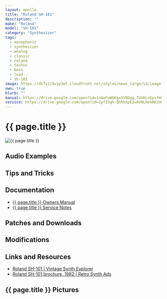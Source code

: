 ```yaml
---
layout: apollo 
title: "Roland SH-101"
description: ""
make: "Roland"
model: "SH-101"
category: "Synthesizer"
tags: 
  - monophonic
  - synthesizer
  - analog
  - classic
  - roland
  - techno
  - bass
  - lead
  - sh-101
image: https://dt7v1i9vyp3mf.cloudfront.net/styles/news_large/s3/imagelibrary/s/synthrolandsh101-0701-.2bc2JiNba83a2CuljCEvqQB4JIuiPLN.jpg
own: true
blurb: ""
manual: https://drive.google.com/open?id=1zAoFoWGKgxVV8Dgg_TUGHLnEpsfmSA9d
service: https://drive.google.com/open?id=1yfI5qh-QhhhXpE3vAVBLHekRKJUeC9vR
---
```


<h1>{{ page.title }}</h1>
<img src="{{ page.image }}" alt="{{ page.title }}">

<h2>Audio Examples</h2>
<h2>Tips and Tricks</h2>
<h2>Documentation</h2>
<ul>
  <li><a href="{{ page.manual }}" title="{{ page.title }} Owners Manual" target="_blank">{{ page.title }} Owners Manual</a></li>
  <li><a href="{{ page.service }}" title="{{ page.title }} Service Notes" target="_blank">{{ page.title }} Service Notes</a></li>
</ul>
<h2>Patches and Downloads</h2>
<h2>Modifications</h2>
<h2>Links and Resources</h2>
<ul>
  <li><a href="http://www.vintagesynth.com/roland/sh101.php" title="Roland SH-101 | Vintage Synth Explorer" target="_blank">Roland SH-101 | Vintage Synth Explorer</a></li>
  <li><a href="https://retrosynthads.blogspot.com/2010/09/roland-sh-101-brochure-1982.html" title="Roland SH-101 brochure, 1982 | Retro Synth Ads" target="_blank">Roland SH-101 brochure, 1982 | Retro Synth Ads</a></li>
</ul>
<h2>{{ page.title }} Pictures</h2>
